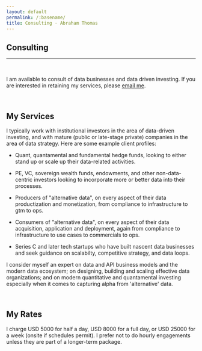 ```yaml
---
layout: default
permalink: /:basename/
title: Consulting · Abraham Thomas
---
```


## Consulting

----

<br/>


I am available to consult of data businesses and data driven investing.  If you are interested in retaining my services, please [email me](mailto:athos1@gmail.com).

<br/>

## My Services

I typically work with institutional investors in the area of data-driven investing, and with mature (public or late-stage private) companies in the area of data strategy.  Here are some example client profiles:

- Quant, quantamental and fundamental hedge funds, looking to either stand up or scale up their data-related activities.

- PE, VC, sovereign wealth funds, endowments, and other non-data-centric investors looking to incorporate more or better data into their processes.

- Producers of "alternative data", on every aspect of their data productization and monetization, from compliance to infrastructure to gtm to ops.

- Consumers of "alternative data", on every aspect of their data acquisition, application and deployment, again from compliance to infrastructure to use cases to commercials to ops.

- Series C and later tech startups who have built nascent data businesses and seek guidance on scalabilty, competitive strategy, and data loops.

I consider myself an expert on data and API business models and the modern data ecosystem; on designing, building and scaling effective data organizations; and on modern quantitative and quantamental investing especially when it comes to capturing alpha from 'alternative' data.

<br/>

## My Rates

I charge USD 5000 for half a day, USD 8000 for a full day, or USD 25000 for a week (onsite if schedules permit).  I prefer not to do hourly engagements unless they are part of a longer-term package. 

